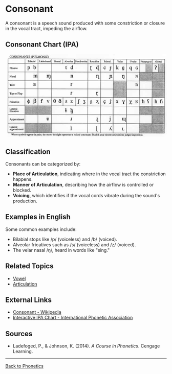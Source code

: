 # Consonant

A consonant is a speech sound produced with some constriction or closure in the vocal tract, impeding the airflow.

## Consonant Chart (IPA)

![Consonants](../../../../assets/consonant.jpg)


## Classification

Consonants can be categorized by:

- **Place of Articulation**, indicating where in the vocal tract the constriction happens.
- **Manner of Articulation**, describing how the airflow is controlled or blocked.
- **Voicing**, which identifies if the vocal cords vibrate during the sound's production.

## Examples in English

Some common examples include:

- Bilabial stops like /p/ (voiceless) and /b/ (voiced).
- Alveolar fricatives such as /s/ (voiceless) and /z/ (voiced).
- The velar nasal /ŋ/, heard in words like "sing."

## Related Topics

- [Vowel](../Core.Vowel.md)
- [Articulation](Articulation.md)

## External Links

- [Consonant - Wikipedia](https://en.wikipedia.org/wiki/Consonant)
- [Interactive IPA Chart - International Phonetic Association](https://www.internationalphoneticassociation.org/content/ipa-chart)

## Sources

- Ladefoged, P., & Johnson, K. (2014). *A Course in Phonetics*. Cengage Learning.

---

[Back to Phonetics](../README.md)
